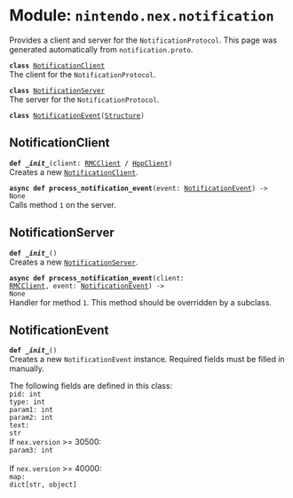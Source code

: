 
# Module: <code>nintendo.nex.notification</code>

Provides a client and server for the `NotificationProtocol`. This page was generated automatically from `notification.proto`.

<code>**class** [NotificationClient](#notificationclient)</code><br>
<span class="docs">The client for the `NotificationProtocol`.</span>

<code>**class** [NotificationServer](#notificationserver)</code><br>
<span class="docs">The server for the `NotificationProtocol`.</span>

<code>**class** [NotificationEvent](#notificationevent)([Structure](../common))</code><br>

## NotificationClient
<code>**def _\_init__**(client: [RMCClient](../rmc#rmcclient) / [HppClient](../hpp#hppclient))</code><br>
<span class="docs">Creates a new [`NotificationClient`](#notificationclient).</span>

<code>**async def process_notification_event**(event: [NotificationEvent](../notification#notificationevent)) -> None</code><br>
<span class="docs">Calls method `1` on the server.</span>

## NotificationServer
<code>**def _\_init__**()</code><br>
<span class="docs">Creates a new [`NotificationServer`](#notificationserver).</span>

<code>**async def process_notification_event**(client: [RMCClient](../rmc#rmcclient), event: [NotificationEvent](../notification#notificationevent)) -> None</code><br>
<span class="docs">Handler for method `1`. This method should be overridden by a subclass.</span>

## NotificationEvent
<code>**def _\_init__**()</code><br>
<span class="docs">Creates a new `NotificationEvent` instance. Required fields must be filled in manually.</span>

The following fields are defined in this class:<br>
<span class="docs">
<code>pid: int</code><br>
<code>type: int</code><br>
<code>param1: int</code><br>
<code>param2: int</code><br>
<code>text: str</code><br>
If `nex.version` >= 30500:<br>
<span class="docs">
<code>param3: int</code><br>
</span><br>
If `nex.version` >= 40000:<br>
<span class="docs">
<code>map: dict[str, object]</code><br>
</span><br>
</span><br>


